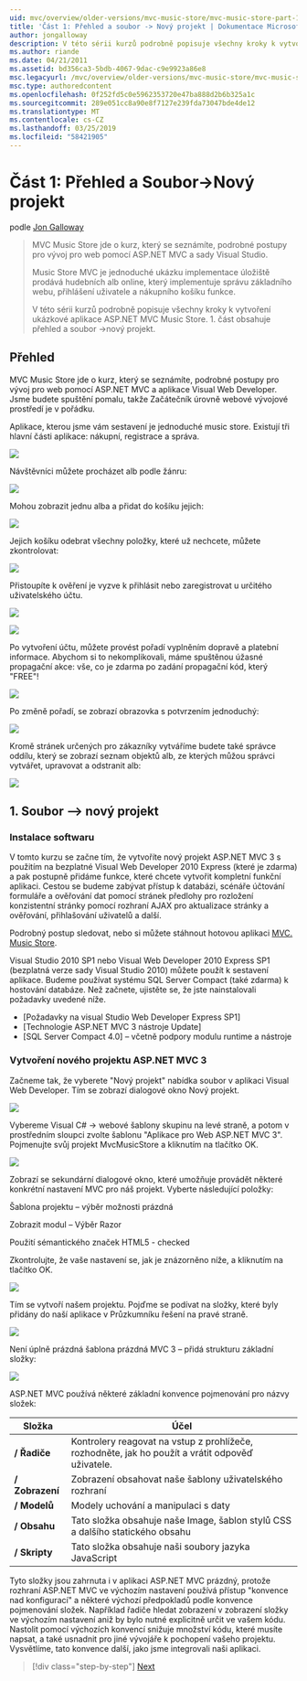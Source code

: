 ```yaml
---
uid: mvc/overview/older-versions/mvc-music-store/mvc-music-store-part-1
title: 'Část 1: Přehled a soubor -> Nový projekt | Dokumentace Microsoftu'
author: jongalloway
description: V této sérii kurzů podrobně popisuje všechny kroky k vytvoření ukázkové aplikace ASP.NET MVC Music Store. Část 1 zahrnuje přehled a soubor -> Nový projekt.
ms.author: riande
ms.date: 04/21/2011
ms.assetid: bd356ca3-5bdb-4067-9dac-c9e9923a86e8
msc.legacyurl: /mvc/overview/older-versions/mvc-music-store/mvc-music-store-part-1
msc.type: authoredcontent
ms.openlocfilehash: 0f252fd5c0e5962353720e47ba888d2b6b325a1c
ms.sourcegitcommit: 289e051cc8a90e8f7127e239fda73047bde4de12
ms.translationtype: MT
ms.contentlocale: cs-CZ
ms.lasthandoff: 03/25/2019
ms.locfileid: "58421905"
---
```

<a name="part-1-overview-and-file-new-project"></a>Část 1: Přehled a Soubor->Nový projekt
====================
podle [Jon Galloway](https://github.com/jongalloway)

> MVC Music Store jde o kurz, který se seznámíte, podrobné postupy pro vývoj pro web pomocí ASP.NET MVC a sady Visual Studio.  
>   
> Music Store MVC je jednoduché ukázku implementace úložiště prodává hudebních alb online, který implementuje správu základního webu, přihlášení uživatele a nákupního košíku funkce.  
>   
> V této sérii kurzů podrobně popisuje všechny kroky k vytvoření ukázkové aplikace ASP.NET MVC Music Store. 1. část obsahuje přehled a soubor -&gt;nový projekt.


## <a name="overview"></a>Přehled

MVC Music Store jde o kurz, který se seznámíte, podrobné postupy pro vývoj pro web pomocí ASP.NET MVC a aplikace Visual Web Developer. Jsme budete spuštění pomalu, takže Začátečník úrovně webové vývojové prostředí je v pořádku.

Aplikace, kterou jsme vám sestavení je jednoduché music store. Existují tři hlavní části aplikace: nákupní, registrace a správa.

![](mvc-music-store-part-1/_static/image1.jpg)

Návštěvníci můžete procházet alb podle žánru:

![](mvc-music-store-part-1/_static/image2.jpg)

Mohou zobrazit jednu alba a přidat do košíku jejich:

![](mvc-music-store-part-1/_static/image3.jpg)

Jejich košíku odebrat všechny položky, které už nechcete, můžete zkontrolovat:

![](mvc-music-store-part-1/_static/image4.jpg)

Přistoupíte k ověření je vyzve k přihlásit nebo zaregistrovat u určitého uživatelského účtu.

![](mvc-music-store-part-1/_static/image1.png)

![](mvc-music-store-part-1/_static/image2.png)

Po vytvoření účtu, můžete provést pořadí vyplněním dopravě a platební informace. Abychom si to nekomplikovali, máme spuštěnou úžasné propagační akce: vše, co je zdarma po zadání propagační kód, který "FREE"!

![](mvc-music-store-part-1/_static/image5.jpg)

Po změně pořadí, se zobrazí obrazovka s potvrzením jednoduchý:

![](mvc-music-store-part-1/_static/image6.jpg)

Kromě stránek určených pro zákazníky vytváříme budete také správce oddílu, který se zobrazí seznam objektů alb, ze kterých můžou správci vytvářet, upravovat a odstranit alb:

![](mvc-music-store-part-1/_static/image7.jpg)

## <a name="1-file--gt-new-project"></a>1. Soubor –&gt; nový projekt

### <a name="installing-the-software"></a>Instalace softwaru

V tomto kurzu se začne tím, že vytvoříte nový projekt ASP.NET MVC 3 s použitím na bezplatné Visual Web Developer 2010 Express (které je zdarma) a pak postupně přidáme funkce, které chcete vytvořit kompletní funkční aplikaci. Cestou se budeme zabývat přístup k databázi, scénáře účtování formuláře a ověřování dat pomocí stránek předlohy pro rozložení konzistentní stránky pomocí rozhraní AJAX pro aktualizace stránky a ověřování, přihlašování uživatelů a další.

Podrobný postup sledovat, nebo si můžete stáhnout hotovou aplikaci [MVC. Music Store](https://github.com/evilDave/MVC-Music-Store).

Visual Studio 2010 SP1 nebo Visual Web Developer 2010 Express SP1 (bezplatná verze sady Visual Studio 2010) můžete použít k sestavení aplikace. Budeme používat systému SQL Server Compact (také zdarma) k hostování databáze. Než začnete, ujistěte se, že jste nainstalovali požadavky uvedené níže.


- [Požadavky na visual Studio Web Developer Express SP1]
- [Technologie ASP.NET MVC 3 nástroje Update]
- [SQL Server Compact 4.0] – včetně podpory modulu runtime a nástroje


### <a name="creating-a-new-aspnet-mvc-3-project"></a>Vytvoření nového projektu ASP.NET MVC 3

Začneme tak, že vyberete "Nový projekt" nabídka soubor v aplikaci Visual Web Developer. Tím se zobrazí dialogové okno Nový projekt.

![](mvc-music-store-part-1/_static/image5.png)

Vybereme Visual C# -&gt; webové šablony skupinu na levé straně, a potom v prostředním sloupci zvolte šablonu "Aplikace pro Web ASP.NET MVC 3". Pojmenujte svůj projekt MvcMusicStore a kliknutím na tlačítko OK.

![](mvc-music-store-part-1/_static/image8.jpg)

Zobrazí se sekundární dialogové okno, které umožňuje provádět některé konkrétní nastavení MVC pro náš projekt. Vyberte následující položky:

Šablona projektu – výběr možnosti prázdná

Zobrazit modul – Výběr Razor

Použití sémantického značek HTML5 - checked

Zkontrolujte, že vaše nastavení se, jak je znázorněno níže, a kliknutím na tlačítko OK.

![](mvc-music-store-part-1/_static/image9.jpg)

Tím se vytvoří našem projektu. Pojďme se podívat na složky, které byly přidány do naší aplikace v Průzkumníku řešení na pravé straně.

![](mvc-music-store-part-1/_static/image10.jpg)

Není úplně prázdná šablona prázdná MVC 3 – přidá strukturu základní složky:

![](mvc-music-store-part-1/_static/image6.png)

ASP.NET MVC používá některé základní konvence pojmenování pro názvy složek:

| **Složka** | **Účel** |
| --- | --- |
| **/ Řadiče** | Kontrolery reagovat na vstup z prohlížeče, rozhodněte, jak ho použít a vrátit odpověď uživatele. |
| **/ Zobrazení** | Zobrazení obsahovat naše šablony uživatelského rozhraní |
| **/ Modelů** | Modely uchování a manipulaci s daty |
| **/ Obsahu** | Tato složka obsahuje naše Image, šablon stylů CSS a dalšího statického obsahu |
| **/ Skripty** | Tato složka obsahuje naši soubory jazyka JavaScript |

Tyto složky jsou zahrnuta i v aplikaci ASP.NET MVC prázdný, protože rozhraní ASP.NET MVC ve výchozím nastavení používá přístup "konvence nad konfigurací" a některé výchozí předpokladů podle konvence pojmenování složek. Například řadiče hledat zobrazení v zobrazení složky ve výchozím nastavení aniž by bylo nutné explicitně určit ve vašem kódu. Nastolit pomocí výchozích konvencí snižuje množství kódu, které musíte napsat, a také usnadnit pro jiné vývojáře k pochopení vašeho projektu. Vysvětlíme, tato konvence další, jako jsme integrovali naši aplikaci.

> [!div class="step-by-step"]
> [Next](mvc-music-store-part-2.md)
